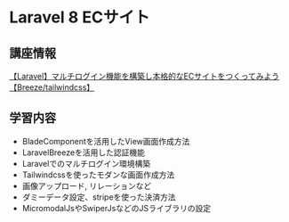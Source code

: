 # Laravel 8 ECサイト

## 講座情報

[【Laravel】マルチログイン機能を構築し本格的なECサイトをつくってみよう【Breeze/tailwindcss】](https://www.udemy.com/course/laravel-multi-ec/?couponCode=ST9MT71624)

## 学習内容

- BladeComponentを活用したView画面作成方法
- LaravelBreezeを活用した認証機能
- Laravelでのマルチログイン環境構築
- Tailwindcssを使ったモダンな画面作成方法
- 画像アップロード, リレーションなど
- ダミーデータ設定、stripeを使った決済方法
- MicromodalJsやSwiperJsなどのJSライブラリの設定
